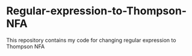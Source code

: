 # Regular-expression-to-Thompson-NFA
This repository contains my code for changing regular expression to Thompson NFA
